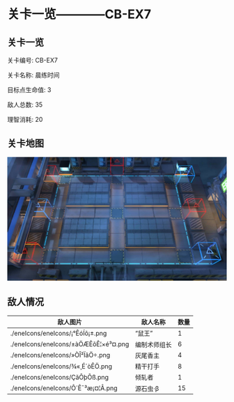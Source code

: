 # 关卡一览————CB-EX7


## 关卡一览

关卡编号: CB-EX7

关卡名称: 晨练时间

目标点生命值: 3

敌人总数: 35

理智消耗: 20


## 关卡地图
![CB-EX7](./oprMap/CB-EX7.png)

## 敌人情况

| 敌人图片 | 敌人名称 | 数量  |
|---------|-----|-----|
| ./eneIcons/eneIcons/¡°ÊóÍõ¡±.png| “鼠王”  |   1  |
| ./eneIcons/eneIcons/±àÖÆÊõÊ¦×é³¤.png| 编制术师组长  |   6  |
| ./eneIcons/eneIcons/»ÒÎ²ÏãÖ÷.png| 灰尾香主  |   4  |
| ./eneIcons/eneIcons/¾«¸É´òÊÖ.png| 精干打手  |   8  |
| ./eneIcons/eneIcons/ÇãÔþÕß.png| 倾轧者  |   1  |
| ./eneIcons/eneIcons/Ô´Ê¯³æ¡¤¦Â.png| 源石虫·β  |   15  |
